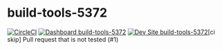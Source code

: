 # build-tools-5372

[![CircleCI](https://circleci.com/gh/pantheon-ci-bot/build-tools-5372.svg?style=shield)](https://circleci.com/gh/pantheon-ci-bot/build-tools-5372)
[![Dashboard build-tools-5372](https://img.shields.io/badge/dashboard-build_tools_5372-yellow.svg)](https://dashboard.pantheon.io/sites/f3848d54-0dd5-4215-8111-ec708931ebc5#dev/code)
[![Dev Site build-tools-5372](https://img.shields.io/badge/site-build_tools_5372-blue.svg)](http://dev-build-tools-5372.pantheonsite.io/)[ci skip] Pull request that is not tested (#1)
